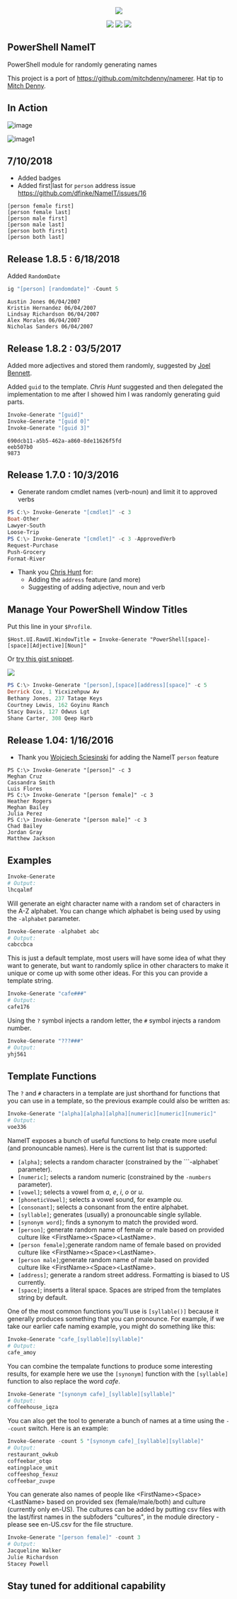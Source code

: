 <p align="center">
<a <a href="https://ci.appveyor.com/project/dfinke/nameit/branch/master"><img src="https://ci.appveyor.com/api/projects/status/dd6c12ba9q9ojiba/branch/master?svg=true"></a>
</p>

<!-- [![Build status](https://ci.appveyor.com/api/projects/status/dd6c12ba9q9ojiba/branch/master?svg=true)](https://ci.appveyor.com/project/dfinke/nameit/branch/master) -->

<p align="center">
<a <a href="./LICENSE.txt"><img src="https://img.shields.io/badge/License-Apache%202.0-blue.svg"></a>
<a href="https://www.powershellgallery.com/packages/NameIT"><img src="https://img.shields.io/powershellgallery/dt/NameIT.svg"></a>
<a href="https://www.powershellgallery.com/packages/NameIT"><img src="https://img.shields.io/powershellgallery/v/NameIT.svg"></a>
</p>

PowerShell NameIT
-
PowerShell module for randomly generating names

This project is a port of https://github.com/mitchdenny/namerer. Hat tip to [Mitch Denny](https://twitter.com/mitchdenny).

## In Action

![image](https://raw.githubusercontent.com/dfinke/NameIT/master/images/nameit.gif)

![image1](https://github.com/dfinke/NameIT/blob/master/images/nameitAddressVerbNounAdjective.gif?raw=true)

## 7/10/2018
- Added badges
- Added first|last for `person` address issue https://github.com/dfinke/NameIT/issues/16

```
[person female first]
[person female last]
[person male first]
[person male last]
[person both first]
[person both last]
```

## Release 1.8.5 : 6/18/2018
Added `RandomDate`

```powershell
ig "[person] [randomdate]" -Count 5
```

```
Austin Jones 06/04/2007
Kristin Hernandez 06/04/2007
Lindsay Richardson 06/04/2007
Alex Morales 06/04/2007
Nicholas Sanders 06/04/2007
```

## Release 1.8.2 : 03/5/2017
Added more adjectives and stored them randomly, suggested by [Joel Bennett](https://twitter.com/Jaykul).

Added `guid` to the template. *Chris Hunt* suggested and then delegated the implementation to me after I showed him I was randomly generating guid parts.

```powershell
Invoke-Generate "[guid]"
Invoke-Generate "[guid 0]"
Invoke-Generate "[guid 3]"
```

```
690dcb11-a5b5-462a-a860-8de11626f5fd
eeb507b0
9873
```

## Release 1.7.0 : 10/3/2016
* Generate random cmdlet names (verb-noun) and limit it to approved verbs

```powershell
PS C:\> Invoke-Generate "[cmdlet]" -c 3
Boat-Other
Lawyer-South
Loose-Trip
PS C:\> Invoke-Generate "[cmdlet]" -c 3 -ApprovedVerb
Request-Purchase
Push-Grocery
Format-River
```

* Thank you [Chris Hunt](https://github.com/cdhunt) for:
    * Adding the `address` feature (and more)
    * Suggesting of adding adjective, noun and verb

## Manage Your PowerShell Window Titles
Put this line in your `$Profile`.

`$Host.UI.RawUI.WindowTitle = Invoke-Generate "PowerShell[space]-[space][Adjective][Noun]"`

Or [try this gist snippet](https://gist.github.com/cdhunt/00a6f98b9d7773b2610bdc6d490ad217).

![](https://raw.githubusercontent.com/dfinke/NameIT/master/images/nameitConsoleTitle.png)

```PowerShell
PS C:\> Invoke-Generate "[person],[space][address][space]" -c 5
Derrick Cox, 1 Yicxizehpuw Av
Bethany Jones, 237 Tataqe Keys
Courtney Lewis, 162 Goyinu Ranch
Stacy Davis, 127 Odwus Lgt
Shane Carter, 308 Qeep Harb
```
## Release 1.04: 1/16/2016

* Thank you [Wojciech Sciesinski](https://github.com/it-praktyk) for adding the NameIT `person` feature

```
PS C:\> Invoke-Generate "[person]" -c 3
Meghan Cruz
Cassandra Smith
Luis Flores
PS C:\> Invoke-Generate "[person female]" -c 3
Heather Rogers
Meghan Bailey
Julia Perez
PS C:\> Invoke-Generate "[person male]" -c 3
Chad Bailey
Jordan Gray
Matthew Jackson
```


## Examples

```powershell
Invoke-Generate
# Output:
lhcqalmf
```
Will generate an eight character name with a random set of characters in the A-Z alphabet. You can change which alphabet is being used by using the `-alphabet` parameter.

```powershell
Invoke-Generate -alphabet abc
# Output:
cabccbca
```

This is just a default template, most users will have some idea of what they want to generate, but want to randomly splice in other characters to make it unique or come up with some other ideas. For this you can provide a template string.

```powershell
Invoke-Generate "cafe###"
# Output:
cafe176
```

Using the `?` symbol injects a random letter, the `#` symbol injects a random number.

```powershell
Invoke-Generate "???###"
# Output:
yhj561
```

## Template Functions
The ```?``` and ```#``` characters in a template are just shorthand for functions that you can use in a template, so the previous example could also be written as:

```powershell
Invoke-Generate "[alpha][alpha][alpha][numeric][numeric][numeric]"
# Output:
voe336
```

NameIT exposes a bunch of useful functions to help create more useful (and pronouncable names). Here is the current list that is supported:

- `[alpha]`; selects a random character (constrained by the ```-alphabet` parameter).
- `[numeric]`; selects a random numeric (constrained by the `-numbers` parameter).
- `[vowel]`; selects a vowel from *a*, *e*, *i*, *o* or *u*.
- `[phoneticVowel]`; selects a vowel sound, for example *ou*.
- `[consonant]`; selects a consonant from the entire alphabet.
- `[syllable]`; generates (usually) a pronouncable single syllable.
- `[synonym word]`; finds a synonym to match the provided word.
- `[person]`; generate random name of female or male based on provided culture like &lt;FirstName&gt;&lt;Space&gt;&lt;LastName&gt;.
- `[person female]`;generate random name of female based on provided culture like &lt;FirstName&gt;&lt;Space&gt;&lt;LastName&gt;.
- `[person male]`;generate random name of male based on provided culture like &lt;FirstName&gt;&lt;Space&gt;&lt;LastName&gt;.
- `[address]`; generate a random street address. Formatting is biased to US currently.
- `[space]`; inserts a literal space. Spaces are striped from the templates string by default.

One of the most common functions you'll use is `[syllable()]` because it generally produces something that you can pronounce. For example, if we take our earlier cafe naming example, you might do something like this:

```powershell
Invoke-Generate "cafe_[syllable][syllable]"
# Output:
cafe_amoy
```

You can combine the tempalate functions to produce some interesting results, for example here we use the `[synonym]` function with the `[syllable]` function to also replace the word *cafe*.

```powershell
Invoke-Generate "[synonym cafe]_[syllable][syllable]"
# Output:
coffeehouse_iqza
```

You can also get the tool to generate a bunch of names at a time using the ```--count``` switch. Here is an example:

```powershell
Invoke-Generate -count 5 "[synonym cafe]_[syllable][syllable]"
# Output:
restaurant_owkub
coffeebar_otqo
eatingplace_umit
coffeeshop_fexuz
coffeebar_zuvpe
```

You can generate also names of people like &lt;FirstName&gt;&lt;Space&gt;&lt;LastName&gt; based on provided sex (female/male/both) and culture (currently only en-US).
The cultures can be added by putting csv files with the last/first names in the subfoders "cultures", in the module directory - please see en-US.csv for the file structure.

```powershell
Invoke-Generate "[person female]" -count 3
# Output:
Jacqueline Walker
Julie Richardson
Stacey Powell
```

## Stay tuned for additional capability
